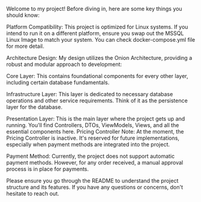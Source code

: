 Welcome to my project! Before diving in, here are some key things you should know:

Platform Compatibility: This project is optimized for Linux systems. If you intend to run it on a different platform, ensure you swap out the MSSQL Linux Image to match your system. You can check docker-compose.yml file for more detail.

Architecture Design: My design utilizes the Onion Architecture, providing a robust and modular approach to development:

Core Layer: This contains foundational components for every other layer, including certain database fundamentals.

Infrastructure Layer: This layer is dedicated to necessary database operations and other service requirements. Think of it as the persistence layer for the database.

Presentation Layer: This is the main layer where the project gets up and running. You'll find Controllers, DTOs, ViewModels, Views, and all the essential components here.
Pricing Controller Note: At the moment, the Pricing Controller is inactive. It's reserved for future implementations, especially when payment methods are integrated into the project.

Payment Method: Currently, the project does not support automatic payment methods. However, for any order received, a manual approval process is in place for payments.

Please ensure you go through the README to understand the project structure and its features. If you have any questions or concerns, don't hesitate to reach out.
